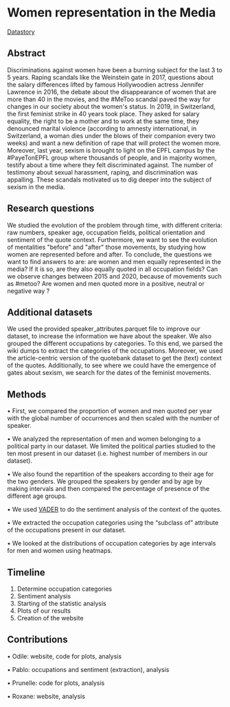 # Women representation in the Media

[Datastory](https://odileandres.github.io)

## Abstract
Discriminations against women have been a burning subject for the last 3 to 5 years. Raping scandals like the Weinstein gate in 2017, questions about the salary differences lifted by famous Hollywoodien actress Jennifer Lawrence in 2016, the debate about the disappearance of women that are more than 40 in the movies, and the #MeToo scandal paved the way for changes in our society about the women's status. In 2019, in Switzerland, the first feminist strike in 40 years took place. They asked for salary equality, the right to be a mother and to work at the same time, they denounced marital violence (according to amnesty international, in Switzerland, a woman dies under the blows of their companion every two weeks) and want a new definition of rape that will protect the women more. Moreover, last year, sexism is brought to light on the EPFL campus by the #PayeTonEPFL group where thousands of people, and in majority women, testify about a time where they felt discriminated against. The number of testimony about sexual harassment, raping, and discrimination was appalling. These scandals motivated us to dig deeper into the subject of sexism in the media.


## Research questions
We studied the evolution of the problem through time, with different criteria: raw numbers, speaker age, occupation fields, political orientation and sentiment of the quote context. Furthermore, we want to see the evolution of mentalities "before" and "after" those movements, by studying how women are represented before and after. To conclude, the questions we want to find answers to are: are women and men equally represented in the media? If it is so, are they also equally quoted in all occupation fields? Can we observe changes between 2015 and 2020, because of movements such as #metoo? Are women and men quoted more in a positive, neutral or negative way ?


## Additional datasets
We used the provided speaker_attributes.parquet file to improve our dataset, to increase the information we have about the speaker. We also grouped the different occupations by categories. To this end, we parsed the wiki dumps to extract the categories of the occupations. Moreover, we used the article-centric version of the quotebank dataset to get the (text) context of the quotes. Additionally, to see where we could have the emergence of gates about sexism, we search for the dates of the feminist movements.

## Methods
•	First, we compared the proportion of women and men quoted per year with the global number of occurrences and then scaled with the number of speaker.

• We analyzed the representation of men and women belonging to a political party in our dataset. We limited the political parties studied to the ten most present in our dataset (i.e. highest number of members in our dataset).

•	We also found the repartition of the speakers according to their age for the two genders. We grouped the speakers by gender and by age by making intervals and then compared the percentage of presence of the different age groups.

•	We used [VADER](https://github.com/cjhutto/vaderSentiment) to do the sentiment analysis of the context of the quotes.

•	We extracted the occupation categories using the “subclass of” attribute of the occupations present in our dataset.

• We looked at the distributions of occupation categories by age intervals for men and women using heatmaps.


## Timeline
1.	Determine occupation categories
2.	Sentiment analysis
3.	Starting of the statistic analysis
4.	Plots of our results
5.	Creation of the website

## Contributions
•	Odile: website, code for plots, analysis

•	Pablo: occupations and sentiment (extraction), analysis

•	Prunelle: code for plots, analysis

•	Roxane: website, analysis
